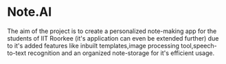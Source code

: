 # Note.AI
The aim of the project is to create a personalized note-making app for the students of IIT Roorkee (it's application can even be extended further) due to it's added features like inbuilt templates,image processing tool,speech-to-text recognition and an organized note-storage for it's efficient usage.
